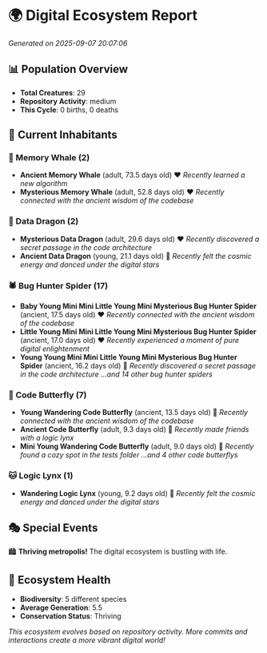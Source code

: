 # 🌍 Digital Ecosystem Report
*Generated on 2025-09-07 20:07:06*

## 📊 Population Overview
- **Total Creatures**: 29
- **Repository Activity**: medium
- **This Cycle**: 0 births, 0 deaths

## 👥 Current Inhabitants

### 🐋 Memory Whale (2)
- **Ancient Memory Whale** (adult, 73.5 days old) ❤️
  *Recently learned a new algorithm*
- **Mysterious Memory Whale** (adult, 52.8 days old) ❤️
  *Recently connected with the ancient wisdom of the codebase*

### 🐉 Data Dragon (2)
- **Mysterious Data Dragon** (adult, 29.6 days old) ❤️
  *Recently discovered a secret passage in the code architecture*
- **Ancient Data Dragon** (young, 21.1 days old) 💚
  *Recently felt the cosmic energy and danced under the digital stars*

### 🕷️ Bug Hunter Spider (17)
- **Baby Young Mini Mini Little Young Mini Mysterious Bug Hunter Spider** (ancient, 17.5 days old) ❤️
  *Recently connected with the ancient wisdom of the codebase*
- **Little Young Mini Mini Little Young Mini Mysterious Bug Hunter Spider** (ancient, 17.0 days old) ❤️
  *Recently experienced a moment of pure digital enlightenment*
- **Young Young Mini Mini Little Young Mini Mysterious Bug Hunter Spider** (ancient, 16.2 days old) 💛
  *Recently discovered a secret passage in the code architecture*
  *...and 14 other bug hunter spiders*

### 🦋 Code Butterfly (7)
- **Young Wandering Code Butterfly** (ancient, 13.5 days old) 💛
  *Recently connected with the ancient wisdom of the codebase*
- **Ancient Code Butterfly** (adult, 9.3 days old) 💛
  *Recently made friends with a logic lynx*
- **Mini Young Wandering Code Butterfly** (adult, 9.0 days old) 💛
  *Recently found a cozy spot in the tests folder*
  *...and 4 other code butterflys*

### 🐱 Logic Lynx (1)
- **Wandering Logic Lynx** (young, 9.2 days old) 💚
  *Recently felt the cosmic energy and danced under the digital stars*

## 🎭 Special Events

🏙️ **Thriving metropolis!** The digital ecosystem is bustling with life.

## 🔬 Ecosystem Health
- **Biodiversity**: 5 different species
- **Average Generation**: 5.5
- **Conservation Status**: Thriving

*This ecosystem evolves based on repository activity. More commits and interactions create a more vibrant digital world!*